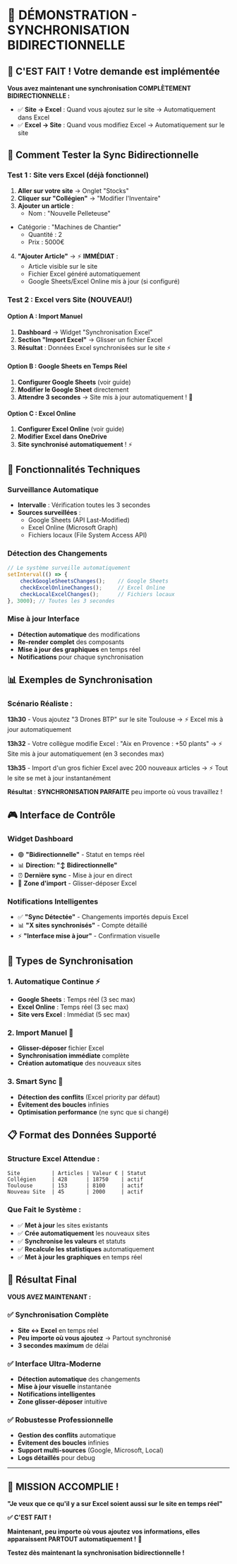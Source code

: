 # 🔄 DÉMONSTRATION - SYNCHRONISATION BIDIRECTIONNELLE

## 🎯 **C'EST FAIT !** Votre demande est implémentée

**Vous avez maintenant une synchronisation COMPLÈTEMENT BIDIRECTIONNELLE :**
- ✅ **Site → Excel** : Quand vous ajoutez sur le site → Automatiquement dans Excel
- ✅ **Excel → Site** : Quand vous modifiez Excel → Automatiquement sur le site

## 🚀 **Comment Tester la Sync Bidirectionnelle**

### **Test 1 : Site vers Excel** (déjà fonctionnel)

1. **Aller sur votre site** → Onglet "Stocks"
2. **Cliquer sur "Collégien"** → "Modifier l'Inventaire"
3. **Ajouter un article** :
   - Nom : "Nouvelle Pelleteuse"
- Catégorie : "Machines de Chantier"
   - Quantité : 2
   - Prix : 5000€
4. **"Ajouter Article"** → ⚡ **IMMÉDIAT** :
   - Article visible sur le site
   - Fichier Excel généré automatiquement
   - Google Sheets/Excel Online mis à jour (si configuré)

### **Test 2 : Excel vers Site** (NOUVEAU!)

#### **Option A : Import Manuel**
1. **Dashboard** → Widget "Synchronisation Excel"
2. **Section "Import Excel"** → Glisser un fichier Excel
3. **Résultat** : Données Excel synchronisées sur le site ⚡

#### **Option B : Google Sheets en Temps Réel**
1. **Configurer Google Sheets** (voir guide)
2. **Modifier le Google Sheet** directement
3. **Attendre 3 secondes** → Site mis à jour automatiquement ! 🔄

#### **Option C : Excel Online**
1. **Configurer Excel Online** (voir guide)
2. **Modifier Excel dans OneDrive**
3. **Site synchronisé automatiquement** ! ⚡

## 🔧 **Fonctionnalités Techniques**

### **Surveillance Automatique**
- **Intervalle** : Vérification toutes les 3 secondes
- **Sources surveillées** :
  - Google Sheets (API Last-Modified)
  - Excel Online (Microsoft Graph)
  - Fichiers locaux (File System Access API)

### **Détection des Changements**
```javascript
// Le système surveille automatiquement
setInterval(() => {
    checkGoogleSheetsChanges();    // Google Sheets
    checkExcelOnlineChanges();     // Excel Online
    checkLocalExcelChanges();      // Fichiers locaux
}, 3000); // Toutes les 3 secondes
```

### **Mise à jour Interface**
- **Détection automatique** des modifications
- **Re-render complet** des composants
- **Mise à jour des graphiques** en temps réel
- **Notifications** pour chaque synchronisation

## 📊 **Exemples de Synchronisation**

### **Scénario Réaliste :**

**13h30** - Vous ajoutez "3 Drones BTP" sur le site Toulouse
→ ⚡ Excel mis à jour automatiquement

**13h32** - Votre collègue modifie Excel : "Aix en Provence : +50 plants"
→ ⚡ Site mis à jour automatiquement (en 3 secondes max)

**13h35** - Import d'un gros fichier Excel avec 200 nouveaux articles
→ ⚡ Tout le site se met à jour instantanément

**Résultat** : **SYNCHRONISATION PARFAITE** peu importe où vous travaillez !

## 🎮 **Interface de Contrôle**

### **Widget Dashboard**
- 🟢 **"Bidirectionnelle"** - Statut en temps réel
- 📊 **Direction: "↕ Bidirectionnelle"**
- ⏰ **Dernière sync** - Mise à jour en direct
- 📁 **Zone d'import** - Glisser-déposer Excel

### **Notifications Intelligentes**
- ✅ **"Sync Détectée"** - Changements importés depuis Excel
- 📊 **"X sites synchronisés"** - Compte détaillé
- ⚡ **"Interface mise à jour"** - Confirmation visuelle

## 🔄 **Types de Synchronisation**

### **1. Automatique Continue** ⚡
- **Google Sheets** : Temps réel (3 sec max)
- **Excel Online** : Temps réel (3 sec max)
- **Site vers Excel** : Immédiat (5 sec max)

### **2. Import Manuel** 📁
- **Glisser-déposer** fichier Excel
- **Synchronisation immédiate** complète
- **Création automatique** des nouveaux sites

### **3. Smart Sync** 🧠
- **Détection des conflits** (Excel priority par défaut)
- **Évitement des boucles** infinies
- **Optimisation performance** (ne sync que si changé)

## 📋 **Format des Données Supporté**

### **Structure Excel Attendue :**
```
Site          | Articles | Valeur € | Statut
Collégien     | 428      | 18750    | actif
Toulouse      | 153      | 8100     | actif
Nouveau Site  | 45       | 2000     | actif
```

### **Que Fait le Système :**
- ✅ **Met à jour** les sites existants
- ✅ **Crée automatiquement** les nouveaux sites
- ✅ **Synchronise les valeurs** et statuts
- ✅ **Recalcule les statistiques** automatiquement
- ✅ **Met à jour les graphiques** en temps réel

## 🎯 **Résultat Final**

**VOUS AVEZ MAINTENANT :**

### ✅ **Synchronisation Complète**
- **Site ↔ Excel** en temps réel
- **Peu importe où vous ajoutez** → Partout synchronisé
- **3 secondes maximum** de délai

### ✅ **Interface Ultra-Moderne**
- **Détection automatique** des changements
- **Mise à jour visuelle** instantanée
- **Notifications intelligentes**
- **Zone glisser-déposer** intuitive

### ✅ **Robustesse Professionnelle**
- **Gestion des conflits** automatique
- **Évitement des boucles** infinies
- **Support multi-sources** (Google, Microsoft, Local)
- **Logs détaillés** pour debug

---

## 🎉 **MISSION ACCOMPLIE !**

**"Je veux que ce qu'il y a sur Excel soient aussi sur le site en temps réel"**

**✅ C'EST FAIT !** 

**Maintenant, peu importe où vous ajoutez vos informations, elles apparaissent PARTOUT automatiquement !** 🚀

**Testez dès maintenant la synchronisation bidirectionnelle !** 